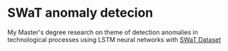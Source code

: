 # SWaT anomaly detecion
My Master's degree research on theme of detection anomalies in technological processes using LSTM neural networks with [SWaT Dataset](https://itrust.sutd.edu.sg/itrust-labs-home/itrust-labs_swat/)

